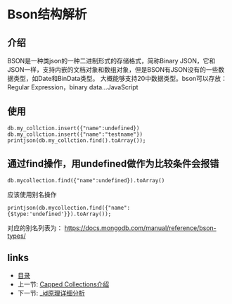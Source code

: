 # Bson结构解析

## 介绍
BSON是一种类json的一种二进制形式的存储格式，简称Binary JSON，它和JSON一样，支持内嵌的文档对象和数组对象，但是BSON有JSON没有的一些数据类型，如Date和BinData类型。
大概能够支持20中数据类型。bson可以存放： Regular Expression，binary data...JavaScript

## 使用
```
db.my_collction.insert({"name":undefined})
db.my_collction.insert({"name":"testname"})
printjson(db.my_collction.find().toArray());
```

## 通过find操作，用undefined做作为比较条件会报错
```
db.mycollection.find({"name":undefined}).toArray()
```
应该使用别名操作
```
printjson(db.mycollection.find({"name":{$type:'undefined'}}).toArray());
```

对应的别名列表为：
https://docs.mongodb.com/manual/reference/bson-types/

## links
  * [目录](<preface.md>)
  * 上一节: [ Capped Collections介绍](<03.1.md>)
  * 下一节: [_id原理详细分析](<04.2.md>)